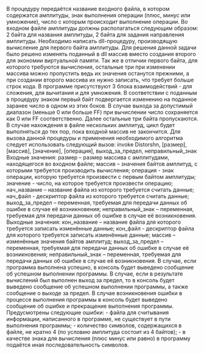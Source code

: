    В процедуру передаётся название входного файла, в котором содержатся амплитуды, знак выполнения операции (плюс, минус или умножение), число с которым происходит выполнение операции. Во входном файле амплитуды должны располагаться следующим образом: 2 байта для названия амплитуды, 2 байта для задания направления амплитуды. Необходимо написать dll-процедуру, производящую вычисление для первого байта амплитуды.
   Для решения данной задачи было решено изменять поданный в dll массив вместо создания второго для экономии виртуальной памяти. Так же в отличии первого байта, для которого требуются вычисления, остальные три при изменении массива можно пропустить ведь их значения останутся прежними, а при создании второго массива их нужно записать, что требует больше строк кода. В программе присутствуют 3 блока взаимодействий - для сложения, для вычитания и для умножения. В соответствии с поданным в процедуру знаком первый байт подвергается изменению на поданное заранее число в одном из этих боков. В случае выхода за допустимый диапазон (меньше 0 или больше FF) при вычислении число сохраняется как 0 или FF соответственно. Далее остальные три байта пропускаются. В случае нахождения в файле нескольких амплитуд, цикл будет выполняться до тех пор, пока входной массив не закончится. 
   Для вызова данной процедуры и применения необходимого алгоритма следует использовать следующий вызов: invoke Distorshn, [размер], [массив], [значение], [операция], выход_за_предел, неправильный_знак
   Входные значения: размер – размер массива с амплитудами, находящегося во входном файле; массив – значения байтов амплитуд, с которыми требуется производить вычисления; операция - знак операции, которую требуется произвести с первым байтом амплитуды; значение - число, на которое требуется произвести операцию; нач_название – название файла из которого требуется считать данные; нач_файл - дескриптор файла из которого требуется считать данные; выход_за_предел – переменная, требуемая для передачи данных об ошибке в случае её возникновения; неправильный_знак – переменная, требуемая для передачи данных об ошибке в случае её возникновения.
   Выходные значения: кон_название – название файла для которого требуется записать изменённые данные; кон_файл - дескриптор файла для которого требуется записать изменённые данные; массив – изменённые значения байтов амплитуд; выход_за_предел – переменная, требуемая для передачи данных об ошибке в случае её возникновения; неправильный_знак – переменная, требуемая для передачи данных об ошибке в случае её возникновения.
   В случае, если программа выполнена успешно, в консоль будет выведено сообщение об успешном выполнении программы. 
В случае, если в результате вычислений был выполнен выход за предел, то в консоль будет выведено сообщение об успешном выполнении программы, а также сообщение о выходе за предел. 
В случае возникновения ошибки в процессе выполнения программы в консоль будет выведено сообщение об ошибке и прекращение выполнения программы. Предусмотрены следующие ошибки: - файла для считывания информации, написанного в программе, не существует в пути выполнения программы; - количество символов, содержащихся в файле, не кратно 4 (по условию амплитуда состоит из 4 байтов); - в качестве знака для вычисления (плюс минус или равно) в программу подаётся иная последовательность символов. 



